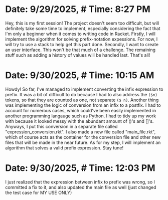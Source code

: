 # Date: 9/29/2025, # Time: 8:27 PM

Hey, this is my first session! The project doesn't seem too difficult, but will definitely take some time to implement, especially considering the fact that I'm only a beginner when it comes to writing code in Racket. Firstly, I will implement the algorithm for solving prefix-notation expessions. For now, I will try to use a stack to help get this part done. Secondly, I want to create an user interface. This won't be that much of a challenge.  The remaining stuff such as adding a history of values will be handled last. That's all!


# Date: 9/30/2025, # Time: 10:15 AM

Howdy! So far, I've managed to implement converting the infix expression to prefix. It was a bit of difficult to do because I had to also address the `($n) `tokens, so that they are counted as one, not separate `($ n)`. Another thing was implementing the logic of conversion from an infix to a postfix. I had to account for numerous cases, which could've been easily implemented in another programming langauge such as Python. I had to tidy up my work with because it looked messy with the abundant amount of ()'s and []'s. Anyways, I put this conversion in a separate file called "expression_conversion.rkt". I also made a new file called "main_file.rkt", which of course acts as the container for the conversion file and other new files that will be made in the near future. As for my step, I will implement an algorithm that solves a valid prefix expression. Stay tune!

# Date: 9/30/2025, # Time: 12:03 PM

I just realized that the expression between infix to prefix was wrong, so I committed a fix to it, and also updated the main file as well (just changed the test case for MY USE ONLY)
